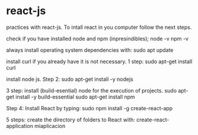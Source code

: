 # react-js
practices with react-js.
To intall react in you computer follow the next steps.


check if you have installed node and npm (inpresindibles); node -v npm -v

always install operating system dependencies with: sudo apt update

install curl if you already have it is not necessary. 1 step: sudo apt-get install curl

install node js. Step 2: sudo apt-get install -y nodejs

3 step: install (build-esential) node for the execution of projects. sudo apt-get install -y build-essential sudo apt-get install npm

Step 4: Install React by typing: sudo npm install -g create-react-app

5 steps: create the directory of folders to React with: create-react-application miaplicacion

